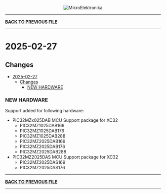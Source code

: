 <p align="center">
  <img src="http://www.mikroe.com/img/designs/beta/logo_small.png?raw=true" alt="MikroElektronika"/>
</p>

---

**[BACK TO PREVIOUS FILE](../changelog.md)**

---

# 2025-02-27

## Changes

- [2025-02-27](#2025-02-27)
  - [Changes](#changes)
    - [NEW HARDWARE](#new-hardware)

### NEW HARDWARE

Support added for following hardware:

+ PIC32MZx025DAB MCU Support package for XC32
  + PIC32MZ1025DAB169
  + PIC32MZ1025DAB176
  + PIC32MZ1025DAB288
  + PIC32MZ2025DAB169
  + PIC32MZ2025DAB176
  + PIC32MZ2025DAB288
+ PIC32MZ2025DAS MCU Support package for XC32
  + PIC32MZ2025DAS169
  + PIC32MZ2025DAS176

---

**[BACK TO PREVIOUS FILE](../changelog.md)**

---
